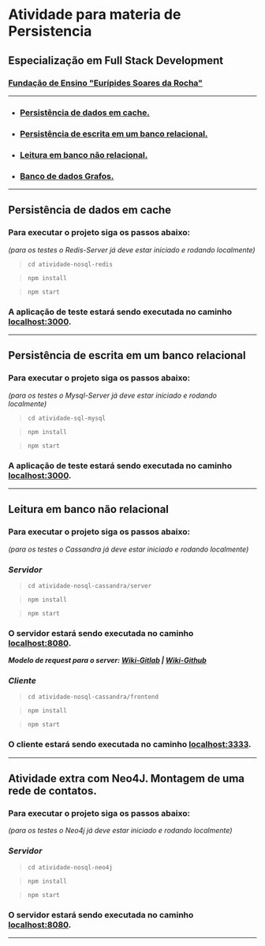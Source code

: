 # **Atividade para materia de Persistencia**

## Especialização em Full Stack Development

### [Fundação de Ensino "Eurípides Soares da Rocha"](https://www.univem.edu.br/home)

---

- ### [Persistência de dados em cache.](#persistência-de-dados-em-cache-1)

- ### [Persistência de escrita em um banco relacional.](#persistência-de-escrita-em-um-banco-relacional-1)

- ### [Leitura em banco não relacional.](#leitura-em-banco-não-relacional-1)

- ### [Banco de dados Grafos.](#atividade-extra-com-neo4j-montagem-de-uma-rede-de-contatos)

---

## **<a id="atividade1"></a>Persistência de dados em cache**

### Para executar o projeto siga os passos abaixo:

*(para os testes o Redis-Server já deve estar iniciado e rodando localmente)*

> ``cd atividade-nosql-redis``

> ``npm install``

> ``npm start``

### A aplicação de teste estará sendo executada no caminho [localhost:3000](http://localhost:3000/).

---

## **<a id="atividade2"></a>Persistência de escrita em um banco relacional**

### Para executar o projeto siga os passos abaixo:

*(para os testes o Mysql-Server já deve estar iniciado e rodando localmente)*

> ``cd atividade-sql-mysql``

> ``npm install``

> ``npm start``

### A aplicação de teste estará sendo executada no caminho [localhost:3000](http://localhost:3000/).

---

## **<a id="atividade3"></a>Leitura em banco não relacional**

### Para executar o projeto siga os passos abaixo:

*(para os testes o Cassandra já deve estar iniciado e rodando localmente)*

### ***Servidor***

> ``cd atividade-nosql-cassandra/server``

> ``npm install``

> ``npm start``

### O servidor estará sendo executada no caminho [localhost:8080](http://localhost:8080/).

***Modelo de request para o server: [Wiki-Gitlab](https://gitlab.com/paulosfjunior/atividade-persistencia/wikis/Rotas-e-formatos-para-Req-e-Res) | [Wiki-Github](https://github.com/paulosfjunior/atividade-persistencia/wiki/Rotas-e-formatos-para-Req-e-Res)***

### ***Cliente***

> ``cd atividade-nosql-cassandra/frontend``

> ``npm install``

> ``npm start``

### O cliente estará sendo executada no caminho [localhost:3333](http://localhost:3333/).

---

## **<a id="extra"></a>Atividade extra com Neo4J. Montagem de uma rede de contatos.**

### Para executar o projeto siga os passos abaixo:

*(para os testes o Neo4j já deve estar iniciado e rodando localmente)*

### ***Servidor***

> ``cd atividade-nosql-neo4j``

> ``npm install``

> ``npm start``

### O servidor estará sendo executada no caminho [localhost:8080](http://localhost:8080/).

---
